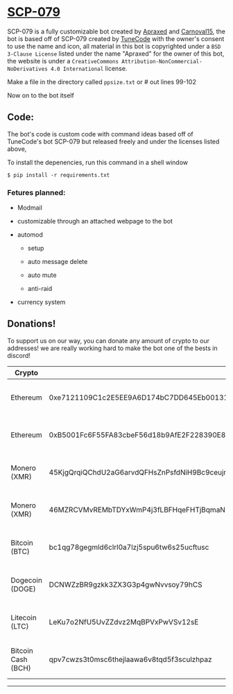 # [SCP-079](https://discord.gg/xDJQR58vgf)

SCP-079 is a fully customizable bot created by [Apraxed](https://github.com/Apraxed) and [Carnoval15](https://github.com/Carnoval15), the bot is based off of SCP-079 created by [TuneCode](https://discord.gg/gQxnsdqScw) with the owner's consent to use the name and icon, all material in this bot is copyrighted under a `BSD 3-Clause License` listed under the name "Apraxed" for the owner of this bot, the website is under a `CreativeCommons Attribution-NonCommercial-NoDerivatives 4.0 International` license.

Make a file in the directory called `ppsize.txt` or # out lines 99-102

Now on to the bot itself

## Code:
The bot's code is custom code with command ideas based off of TuneCode's bot SCP-079 but released freely and under the licenses listed above,

To install the depenencies, run this command in a shell window

`$ pip install -r requirements.txt`
     
### Fetures planned:

- Modmail

- customizable through an attached webpage to the bot

- automod

    - setup

    - auto message delete

    - auto mute
    
    - anti-raid

- currency system

## Donations!
To support us on our way, you can donate any amount of crypto to our addresses! we are really working hard to make the bot one of the bests in discord!

| Crypto            | Adress      | receiver    |
| ------------------| ----------- | ----------- |
| Ethereum          | 0xe7121109C1c2E5EE9A6D174bC7DD645Eb0013144      | Apraxed (Lead developer, Owner) |
| Ethereum          | 0xB5001Fc6F55FA83cbeF56d18b9AfE2F228390E84       | Carnoval (Developer, Co-Owner)  |
| Monero (XMR)      | 45KjgQrqiQChdU2aG6arvdQFHsZnPsfdNiH9Bc9ceujm7ikoHHrGFdtbjpZp6DurroYp3fGfFVpnATEcyrLiByoSDdJqkar       | Apraxed (Lead developer, Owner) |
| Monero (XMR)      | 46MZRCVMvREMbTDYxWmP4j3fLBFHqeFHTjBqmaNq1KGQ46cWoFta6W21VGA7Th2KoTgAkdbMexeQFPLggCr9bJ9o6dNrrKU       | Carnoval (Developer, Co-Owner) |
| Bitcoin (BTC)     | bc1qg78gegmld6clrl0a7lzj5spu6tw6s25ucftusc      | Apraxed (Lead Developer, Owner) |
| Dogecoin (DOGE)   | DCNWZzBR9gzkk3ZX3G3p4gwNvvsoy79hCS            | Apraxed (Lead Developer, Owner) |
| Litecoin (LTC)    | LeKu7o2NfU5UvZZdvz2MqBPVxPwVSv12sE            | Apraxed (Lead Developer, Owner) |
| Bitcoin Cash (BCH)| qpv7cwzs3t0msc6thejlaawa6v8tqd5f3sculzhpaz | Apraxed (Lead Developer, Owner) |
----------------------------------------------------------------------------------------------------------------------------------------------------------
